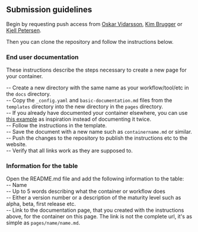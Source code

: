 ## Submission guidelines
Begin by requesting push access from [Oskar Vidarsson](mailto:oskar.vidarsson@uib.no), [Kim Brugger](mailto:kim.brugger@uib.no) or [Kjell Petersen](mailto:kjell.petersen@uib.no).

Then you can clone the repository and follow the instructions below.

### End user documentation
These instructions describe the steps necessary to create a new page for your container.

-- Create a new directory with the same name as your workflow/tool/etc in the `docs` directory.  
-- Copy the `_config.yaml` and `basic-documentation.md` files from the `templates` directory into the new directory in the `pages` directory.  
	-- If you already have documented your container elsewhere, you can use [this example](https://github.com/einfra-no/sensitive-data-containers/blob/master/pages/Selma/Selma.md) as inspiration instead of documenting it twice.  
-- Follow the instructions in the template.  
-- Save the document with a new name such as `containername.md` or similar.  
-- Push the changes to the repository to publish the instructions etc to the website.  
-- Verify that all links work as they are supposed to.  

### Information for the table
Open the README.md file and add the following information to the table:  
-- Name  
-- Up to 5 words describing what the container or workflow does  
-- Either a version number or a description of the maturity level such as alpha, beta, first release etc.  
-- Link to the documentation page, that you created with the instructions above, for the container on this page. The link is not the complete url, it's as simple as `pages/name/name.md`.  
